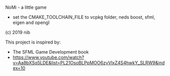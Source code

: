 NoMi - a little game

* set the CMAKE_TOOLCHAIN_FILE to vcpkg folder, neds boost, sfml, eigen and opengl

(c) 2019 nib


This project is inspired by:

* The SFML Game Development book
* https://www.youtube.com/watch?v=Aa8bXSq5LDE&list=PL21OsoBLPpMOO6zyVlxZ4S4hwkY_SLRW9&index=10
